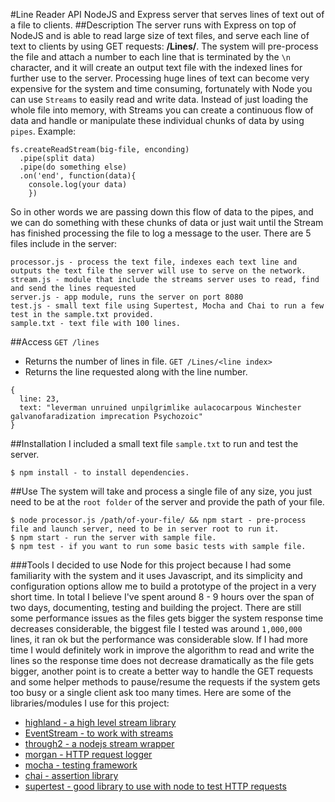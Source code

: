 #Line Reader API
NodeJS and Express server that serves lines of text out of a file to clients.
##Description
The server runs with Express on top of NodeJS and is able to read large size of text files, and serve each line of text to clients by using GET requests: **/Lines/<line number>**. The system will pre-process the file and attach a number to each line that is terminated by the `\n` character, and it will create an output text file with the indexed lines for further use to the server.
Processing huge lines of text can become very expensive for the system and time consuming, fortunately with Node you can use `Streams` to easily read and write data. Instead of just loading the whole file into memory, with Streams you can create a continuous flow of data and handle or manipulate these individual chunks of data by using `pipes`.
Example:
```
fs.createReadStream(big-file, enconding)
  .pipe(split data)
  .pipe(do something else)
  .on('end', function(data){
    console.log(your data)
    })
```
So in other words we are passing down this flow of data to the pipes, and we can do something with these chunks of data or just wait until the Stream has finished processing the file to log a message to the user.
There are 5 files include in the server:
```
processor.js - process the text file, indexes each text line and outputs the text file the server will use to serve on the network.
stream.js - module that include the streams server uses to read, find and send the lines requested
server.js - app module, runs the server on port 8080
test.js - small text file using Supertest, Mocha and Chai to run a few test in the sample.txt provided.
sample.txt - text file with 100 lines.
```
##Access
`GET /lines`
- Returns the number of lines in file.
`GET /Lines/<line index>`
- Returns the line requested along with the line number.
```
{
  line: 23,
  text: "leverman unruined unpilgrimlike aulacocarpous Winchester galvanofaradization imprecation Psychozoic"
}
```
##Installation
I included a small text file `sample.txt` to run and test the server.
```
$ npm install - to install dependencies.
```
##Use
The system will take and process a single file of any size, you just need to be at the `root folder` of the server and provide the path of your file.
```
$ node processor.js /path/of-your-file/ && npm start - pre-process file and launch server, need to be in server root to run it.
$ npm start - run the server with sample file.
$ npm test - if you want to run some basic tests with sample file.
```
###Tools
I decided to use Node for this project because I had some familiarity with the system and it uses Javascript, and its simplicity and configuration options allow me to build a prototype of the project in a very short time. In total I believe I've spent around 8 - 9 hours over the span of two days, documenting, testing and building the project. There are still some performance issues as the files gets bigger the system response time decreases considerable, the biggest file I tested was around `1,000,000` lines, it ran ok but the performance was considerable slow.
If I had more time I would definitely work in improve the algorithm to read and write the lines so the response time does not decrease dramatically as the file gets bigger, another point is to create a better way to handle the GET requests and some helper methods to pause/resume the requests if the system gets too busy or a single client ask too many times.
Here are some of the libraries/modules I use for this project:

- [highland - a high level stream library](https://www.npmjs.com/package/highland)
- [EventStream - to work with streams](https://github.com/dominictarr/event-stream)
- [through2 - a nodejs stream wrapper](https://github.com/rvagg/through2)
- [morgan - HTTP request logger](https://www.npmjs.com/package/morgan)
- [mocha - testing framework](https://mochajs.org/)
- [chai - assertion library](http://chaijs.com/)
- [supertest - good library to use with node to test HTTP requests](https://www.npmjs.com/package/supertest)
